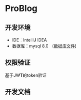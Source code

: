 # ProBlog

## 开发环境

- IDE：IntelliJ IDEA
- 数据库：mysql 8.0 （[数据库文件](doc/pro_blog.sql))


## 权限验证

基于JWT的token验证

## 开发文档



